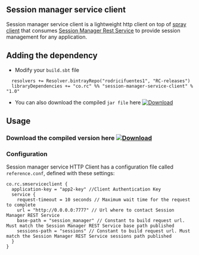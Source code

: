 ## Session manager service client
Session manager service client is a lightweight http client on top of [spray client](http://spray.io/documentation/1.2.2/spray-client/) that consumes [Session Manager Rest Service](https://github.com/rodricifuentes1/session-manager-service) to provide session management for any application.
## Adding the dependency
* Modify your `build.sbt` file
```
  resolvers += Resolver.bintrayRepo("rodricifuentes1", "RC-releases")
  libraryDependencies += "co.rc" %% "session-manager-service-client" % "1.0"
```
* You can also download the compiled `jar file` here [ ![Download](https://api.bintray.com/packages/rodricifuentes1/RC-releases/session-manager-service-client/images/download.svg) ](https://bintray.com/rodricifuentes1/RC-releases/session-manager-service-client/_latestVersion)
## Usage
### Download the compiled version here [ ![Download](https://api.bintray.com/packages/rodricifuentes1/RC-releases/session-manager-client/images/download.svg) ](https://bintray.com/rodricifuentes1/RC-releases/session-manager-service-client/_latestVersion)

### Configuration
Session manager service HTTP Client has a configuration file called `reference.conf`, defined with these settings:
```
co.rc.smserviceclient {
  application-key = "app2-key" //Client Authentication Key
  service {
    request-timeout = 10 seconds // Maximum wait time for the request to complete
    url = "http://0.0.0.0:7777" // Url where to contact Session Manager REST Service
    base-path = "session_manager" // Constant to build request url. Must match the Session Manager REST Service base path published
    sessions-path = "sessions" // Constant to build request url. Must match the Session Manager REST Service sessions path published
  }
}
```
